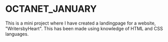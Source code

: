 # OCTANET_JANUARY
This is a mini project where I have created a landingpage for a website, "WritersbyHeart". This has been made using knowledge of HTML and CSS languages.
